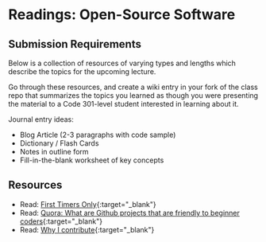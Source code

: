 # Readings: Open-Source Software

## Submission Requirements

Below is a collection of resources of varying types and lengths which describe the topics for the upcoming lecture.  

Go through these resources, and create a wiki entry in your fork of the class repo that summarizes the topics you learned as though you were presenting the material to a Code 301-level student interested in learning about it.

Journal entry ideas:
* Blog Article (2-3 paragraphs with code sample)
* Dictionary / Flash Cards
* Notes in outline form
* Fill-in-the-blank worksheet of key concepts
 
## Resources

- Read: [First Timers Only](https://www.firsttimersonly.com/){:target="_blank"}
- Read: [Quora: What are Github projects that are friendly to beginner coders](https://www.quora.com/What-are-GitHub-projects-that-are-friendly-to-beginner-coders){:target="_blank"}
- Read: [Why I contribute](https://www.intopalo.com/blog/2017-11-28-why-i-contribute-to-oss/){:target="_blank"}